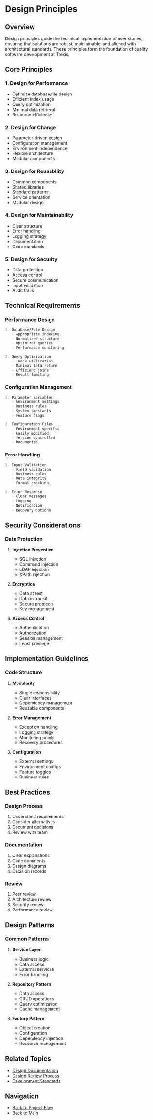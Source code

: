 # Design Principles

## Overview

Design principles guide the technical implementation of user stories, ensuring that solutions are robust, maintainable, and aligned with architectural standards. These principles form the foundation of quality software development at Trexis.

## Core Principles

### 1. Design for Performance
- Optimize database/file design
- Efficient index usage
- Query optimization
- Minimal data retrieval
- Resource efficiency

### 2. Design for Change
- Parameter-driven design
- Configuration management
- Environment independence
- Flexible architecture
- Modular components

### 3. Design for Reusability
- Common components
- Shared libraries
- Standard patterns
- Service orientation
- Modular design

### 4. Design for Maintainability
- Clear structure
- Error handling
- Logging strategy
- Documentation
- Code standards

### 5. Design for Security
- Data protection
- Access control
- Secure communication
- Input validation
- Audit trails

## Technical Requirements

### Performance Design
```markdown
1. Database/File Design
   - Appropriate indexing
   - Normalized structure
   - Optimized queries
   - Performance monitoring

2. Query Optimization
   - Index utilization
   - Minimal data return
   - Efficient joins
   - Result limiting
```

### Configuration Management
```markdown
1. Parameter Variables
   - Environment settings
   - Business rules
   - System constants
   - Feature flags

2. Configuration Files
   - Environment-specific
   - Easily modified
   - Version controlled
   - Documented
```

### Error Handling
```markdown
1. Input Validation
   - Field validation
   - Business rules
   - Data integrity
   - Format checking

2. Error Response
   - Clear messages
   - Logging
   - Notification
   - Recovery options
```

## Security Considerations

### Data Protection
1. **Injection Prevention**
   - SQL injection
   - Command injection
   - LDAP injection
   - XPath injection

2. **Encryption**
   - Data at rest
   - Data in transit
   - Secure protocols
   - Key management

3. **Access Control**
   - Authentication
   - Authorization
   - Session management
   - Least privilege

## Implementation Guidelines

### Code Structure
1. **Modularity**
   - Single responsibility
   - Clear interfaces
   - Dependency management
   - Reusable components

2. **Error Management**
   - Exception handling
   - Logging strategy
   - Monitoring points
   - Recovery procedures

3. **Configuration**
   - External settings
   - Environment configs
   - Feature toggles
   - Business rules

## Best Practices

### Design Process
1. Understand requirements
2. Consider alternatives
3. Document decisions
4. Review with team

### Documentation
1. Clear explanations
2. Code comments
3. Design diagrams
4. Decision records

### Review
1. Peer review
2. Architecture review
3. Security review
4. Performance review

## Design Patterns

### Common Patterns
1. **Service Layer**
   - Business logic
   - Data access
   - External services
   - Error handling

2. **Repository Pattern**
   - Data access
   - CRUD operations
   - Query optimization
   - Cache management

3. **Factory Pattern**
   - Object creation
   - Configuration
   - Dependency injection
   - Resource management

## Related Topics
- [Design Documentation](documentation.md)
- [Design Review Process](review-process.md)
- [Development Standards](../development/coding-standards.md)

## Navigation
- [Back to Project Flow](../README.md)
- [Back to Main](../../../README.md)
